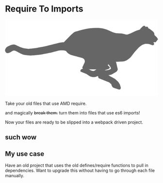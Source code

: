 # Require To Imports

![alt text](./logo.png "Logo Title Text 1")

Take your old files that use AMD require.

and magically ~~break them.~~ turn them into files that use es6 imports!<br/>

Now your files are ready to be slipped into a webpack driven project.

## such wow


My use case
------

Have an old project that uses the old defines/require functions to pull in dependencies.
Want to upgrade this without having to go through each file manually.
